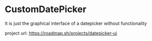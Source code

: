# CustomDatePicker

It is just the graphical interface of a datepicker without functionality

project url: https://roadmap.sh/projects/datepicker-ui
